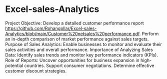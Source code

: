 # Excel-sales-Analytics

Project Objective:
Develop a detailed customer performance report https://github.com/Rohangollar/Excel-sales-Analytics/blob/main/Customer%20netsales%20performance.pdf.
Perform an in-depth comparison of market performance against sales targets.
Purpose of Sales Analytics:
Enable businesses to monitor and evaluate their sales activities and overall performance.
Importance of Analyzing Sales Data:
Identify sales trends and monitor key performance indicators (KPIs).
Role of Reports:
Uncover opportunities for business expansion in high-potential countries.
Support consumer negotiations.
Determine effective customer discount strategies.
